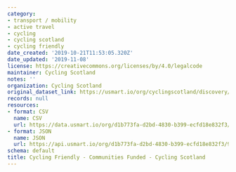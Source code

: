 ```yaml
---
category:
- transport / mobility
- active travel
- cycling
- cycling scotland
- cycling friendly
date_created: '2019-10-21T11:53:05.320Z'
date_updated: '2019-11-08'
license: https://creativecommons.org/licenses/by/4.0/legalcode
maintainer: Cycling Scotland
notes: ''
organization: Cycling Scotland
original_dataset_link: https://usmart.io/org/cyclingscotland/discovery/discovery-view-detail/f623d8cf-cdaf-426a-90f2-63387b8d680b
records: null
resources:
- format: CSV
  name: CSV
  url: https://data.usmart.io/org/d1b773fa-d2bd-4830-b399-ecfd18e832f3/resource?resourceGUID=9e4f2a31-315e-4b91-a501-26753fa87137
- format: JSON
  name: JSON
  url: https://api.usmart.io/org/d1b773fa-d2bd-4830-b399-ecfd18e832f3/9b8b85e0-8d97-4b9f-8ecb-36419272ecc5/1/urql
schema: default
title: Cycling Friendly - Communities Funded - Cycling Scotland
---
```

